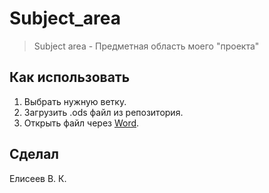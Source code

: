 # Subject_area
> Subject area - Предметная область моего "проекта"
## Как использовать
1. Выбрать нужную ветку.
2. Загрузить .ods файл из репозитория.
3. Открыть файл через [Word](word.office.com).
## Сделал 
Елисеев В. К.
